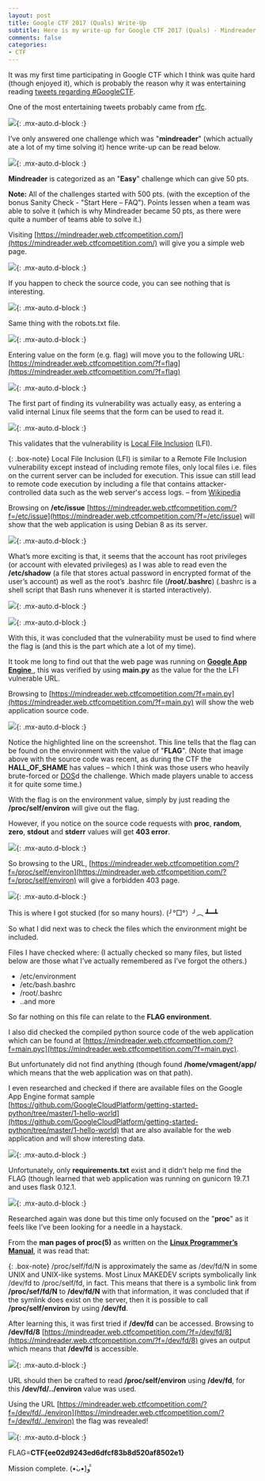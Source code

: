 ```yaml
---
layout: post
title: Google CTF 2017 (Quals) Write-Up
subtitle: Here is my write-up for Google CTF 2017 (Quals) - Mindreader challenge.
comments: false
categories:
- CTF 
---
```


It was my first time participating in Google CTF which I think was quite hard (though enjoyed it), which is probably the reason why it was entertaining reading [tweets regarding #GoogleCTF](https://twitter.com/hashtag/googlectf).

One of the most entertaining tweets probably came from [rfc](https://twitter.com/rfchacks/status/876185770406453248).

![](https://i.imgur.com/RddUvXj.png){: .mx-auto.d-block :}

I’ve only answered one challenge which was "**mindreader**" (which actually ate a lot of my time solving it) hence write-up can be read below.

![](https://i.imgur.com/NLNEgVj.png){: .mx-auto.d-block :}

**Mindreader** is categorized as an "**Easy**" challenge which can give 50 pts.

**Note:** All of the challenges started with 500 pts. (with the exception of the bonus Sanity Check - "Start Here – FAQ"). Points lessen when a team was able to solve it (which is why Mindreader became 50 pts, as there were quite a number of teams able to solve it.)

Visiting [https://mindreader.web.ctfcompetition.com/](https://mindreader.web.ctfcompetition.com/) will give you a simple web page.

![](https://i.imgur.com/6eZHB81.png){: .mx-auto.d-block :}

If you happen to check the source code, you can see nothing that is interesting.

![](https://i.imgur.com/eIfxWAC.png){: .mx-auto.d-block :}

Same thing with the robots.txt file.

![](https://i.imgur.com/cro9QKF.png){: .mx-auto.d-block :}

Entering value on the form (e.g. flag) will move you to the following URL: [https://mindreader.web.ctfcompetition.com/?f=flag](https://mindreader.web.ctfcompetition.com/?f=flag)

![](https://i.imgur.com/iyLSTZ3.png){: .mx-auto.d-block :}

The first part of finding its vulnerability was actually easy, as entering a valid internal Linux file seems that the form can be used to read it.

![](https://i.imgur.com/78ZYwjg.png){: .mx-auto.d-block :}

This validates that the vulnerability is [Local File Inclusion](https://en.wikipedia.org/wiki/File_inclusion_vulnerability#Local_File_Inclusion) (LFI).

{: .box-note}
Local File Inclusion (LFI) is similar to a Remote File Inclusion vulnerability except instead of including remote files, only local files i.e. files on the current server can be included for execution. This issue can still lead to remote code execution by including a file that contains attacker-controlled data such as the web server's access logs. – from [Wikipedia](https://en.wikipedia.org/wiki/File_inclusion_vulnerability#Local_File_Inclusion)

Browsing on **/etc/issue** [https://mindreader.web.ctfcompetition.com/?f=/etc/issue](https://mindreader.web.ctfcompetition.com/?f=/etc/issue) will show that the web application is using Debian 8 as its server.

![](https://i.imgur.com/fQ3e3nL.png){: .mx-auto.d-block :}

What’s more exciting is that, it seems that the account has root privileges (or account with elevated privileges) as I was able to read even the **/etc/shadow** (a file that stores actual password in encrypted format of the user’s account) as well as the root’s .bashrc file (**/root/.bashrc**) (.bashrc is a shell script that Bash runs whenever it is started interactively).

![](https://i.imgur.com/7wCXBsQ.png){: .mx-auto.d-block :}

![](https://i.imgur.com/atFw0lU.png){: .mx-auto.d-block :}

With this, it was concluded that the vulnerability must be used to find where the flag is (and this is the part which ate a lot of my time).

It took me long to find out that the web page was running on [**Google App Engine** ](https://cloud.google.com/appengine/), this was verified by using **main.py** as the value for the the LFI vulnerable URL.

Browsing to [https://mindreader.web.ctfcompetition.com/?f=main.py](https://mindreader.web.ctfcompetition.com/?f=main.py) will show the web application source code.

![](https://i.imgur.com/CIgrVHR.png){: .mx-auto.d-block :}

Notice the highlighted line on the screenshot. This line tells that the flag can be found on the environment with the value of "**FLAG**". (Note that image above with the source code was recent, as during the CTF the **HALL_OF_SHAME** has values – which I think was those users who heavily brute-forced or [DOS](https://en.wikipedia.org/wiki/Denial-of-service_attack)d the challenge. Which made players unable to access it for quite some time.)

With the flag is on the environment value, simply by just reading the **/proc/self/environ** will give out the flag.

However, if you notice on the source code requests with **proc**, **random**, **zero**, **stdout** and **stderr** values will get **403 error**.

![](https://i.imgur.com/60EDJoU.png){: .mx-auto.d-block :}

So browsing to the URL, [https://mindreader.web.ctfcompetition.com/?f=/proc/self/environ](https://mindreader.web.ctfcompetition.com/?f=/proc/self/environ) will give a forbidden 403 page.

![](https://i.imgur.com/4iDJAUV.png){: .mx-auto.d-block :}

This is where I got stucked (for so many hours). (╯°□°）╯︵ ┻━┻

So what I did next was to check the files which the environment might be included.

Files I have checked where: (I actually checked so many files, but listed below are those what I’ve actually remembered as I’ve forgot the others.)

- /etc/environment
- /etc/bash.bashrc
- /root/.bashrc
- ..and more

So far nothing on this file can relate to the **FLAG environment**.

I also did checked the compiled python source code of the web application which can be found at [https://mindreader.web.ctfcompetition.com/?f=main.pyc](https://mindreader.web.ctfcompetition.com/?f=main.pyc).

But unfortunately did not find anything (though found **/home/vmagent/app/** which means that the web application was on that path).

I even researched and checked if there are available files on the Google App Engine format sample [https://github.com/GoogleCloudPlatform/getting-started-python/tree/master/1-hello-world](https://github.com/GoogleCloudPlatform/getting-started-python/tree/master/1-hello-world) that are also available for the web application and will show interesting data.

![](https://i.imgur.com/3Wd5mDa.png){: .mx-auto.d-block :}

Unfortunately, only **requirements.txt** exist and it didn’t help me find the FLAG (though learned that web application was running on gunicorn 19.7.1 and uses flask 0.12.1.

![](https://i.imgur.com/crtmCnJ.png){: .mx-auto.d-block :}

Researched again was done but this time only focused on the "**proc**" as it feels like I’ve been looking for a needle in a haystack.

From the **man pages of proc(5)** as written on the [**Linux Programmer’s Manual**](http://man7.org/linux/man-pages/man5/proc.5.html), it was read that:

{: .box-note}
/proc/self/fd/N is approximately the same as /dev/fd/N in some UNIX and UNIX-like systems. Most Linux MAKEDEV scripts symbolically link /dev/fd to /proc/self/fd, in fact.
This means that there is a symbolic link from **/proc/sef/fd/N** to **/dev/fd/N** with that information, it was concluded that if the symlink does exist on the server, then it is possible to call **/proc/self/environ** by using **/dev/fd**.

After learning this, it was first tried if **/dev/fd** can be accessed. Browsing to **/dev/fd/8** [https://mindreader.web.ctfcompetition.com/?f=/dev/fd/8](https://mindreader.web.ctfcompetition.com/?f=/dev/fd/8) gives an output which means that **/dev/fd** is accessible.

![](https://i.imgur.com/wJLQNCL.png){: .mx-auto.d-block :}

URL should then be crafted to read **/proc/self/environ** using **/dev/fd**, for this **/dev/fd/../environ** value was used.

Using the URL [https://mindreader.web.ctfcompetition.com/?f=/dev/fd/../environ](https://mindreader.web.ctfcompetition.com/?f=/dev/fd/../environ) the flag was revealed!

![](https://i.imgur.com/dyTakXW.png){: .mx-auto.d-block :}

FLAG=**CTF{ee02d9243ed6dfcf83b8d520af8502e1}**

Mission complete. (•̀ᴗ•́)و ̑̑
